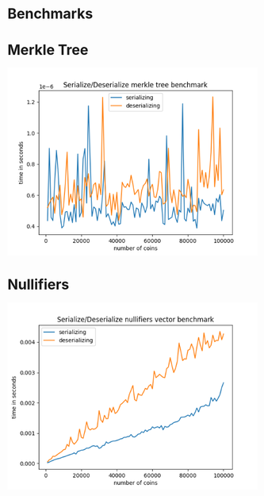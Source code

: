 
# Benchmarks

# Merkle Tree
![serialize desrialize merkle tree](./serial_desrial_merkle_time.png)

# Nullifiers
![serialize desrialize nullifiers](./serial_desrial_null_time.png)

